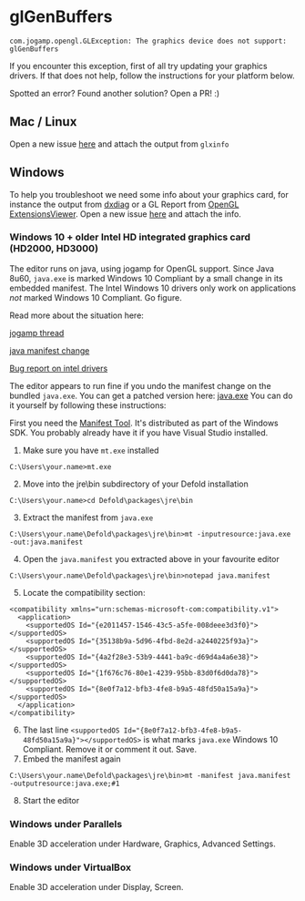 # glGenBuffers

`com.jogamp.opengl.GLException: The graphics device does not support: glGenBuffers`

If you encounter this exception, first of all try updating your graphics drivers.
If that does not help, follow the instructions for your platform below.

Spotted an error? Found another solution? Open a PR! :)

## Mac / Linux

Open a new issue [here](https://github.com/defold/defold/issues) and attach the output from `glxinfo`

## Windows

To help you troubleshoot we need some info about your graphics card, for instance the output from [dxdiag](https://support.microsoft.com/en-us/help/4028644/windows-open-and-run-dxdiagexe) or a GL Report from [OpenGL ExtensionsViewer](www.realtech-vr.com/glview/). Open a new issue [here](https://github.com/defold/defold/issues) and attach the info.

### Windows 10 + older Intel HD integrated graphics card (HD2000, HD3000)

The editor runs on java, using jogamp for OpenGL support. Since Java 8u60, `java.exe` is marked Windows 10 Compliant by a small change in its embedded manifest. The Intel Windows 10 drivers only work on applications *not* marked Windows 10 Compliant. Go figure.

Read more about the situation here:

[jogamp thread](http://forum.jogamp.org/jogamp-using-Generic-GDI-driver-in-Windows-10-td4037477.html)

[java manifest change](http://hg.openjdk.java.net/jdk8u/jdk8u60/jdk/annotate/3d488a752d8d/src/windows/resource/java.manifest#l56)

[Bug report on intel drivers](https://software.intel.com/en-us/forums/graphics-driver-bug-reporting/topic/607695)

The editor appears to run fine if you undo the manifest change on the bundled `java.exe`. You can get a patched version here: [java.exe](https://github.com/defold/editor2-issues/raw/master/faq/java.exe)
You can do it yourself by following these instructions:

First you need the [Manifest Tool](https://msdn.microsoft.com/library/aa375649). It's distributed as part of the Windows SDK. You probably already have it if you have Visual Studio installed.


1. Make sure you have `mt.exe` installed
```
C:\Users\your.name>mt.exe
```
2. Move into the jre\bin subdirectory of your Defold installation
```
C:\Users\your.name>cd Defold\packages\jre\bin
```
3. Extract the manifest from `java.exe`
```
C:\Users\your.name\Defold\packages\jre\bin>mt -inputresource:java.exe -out:java.manifest
```
4. Open the `java.manifest` you extracted above in your favourite editor
```
C:\Users\your.name\Defold\packages\jre\bin>notepad java.manifest
```
5. Locate the compatibility section:
```
<compatibility xmlns="urn:schemas-microsoft-com:compatibility.v1">
  <application>
    <supportedOS Id="{e2011457-1546-43c5-a5fe-008deee3d3f0}"></supportedOS>
    <supportedOS Id="{35138b9a-5d96-4fbd-8e2d-a2440225f93a}"></supportedOS>
    <supportedOS Id="{4a2f28e3-53b9-4441-ba9c-d69d4a4a6e38}"></supportedOS>
    <supportedOS Id="{1f676c76-80e1-4239-95bb-83d0f6d0da78}"></supportedOS>
    <supportedOS Id="{8e0f7a12-bfb3-4fe8-b9a5-48fd50a15a9a}"></supportedOS>
  </application>
</compatibility>
```
6. The last line `<supportedOS Id="{8e0f7a12-bfb3-4fe8-b9a5-48fd50a15a9a}"></supportedOS>` is what marks `java.exe` Windows 10 Compliant. Remove it or comment it out. Save.
7. Embed the manifest again
```
C:\Users\your.name\Defold\packages\jre\bin>mt -manifest java.manifest -outputresource:java.exe;#1
```

8. Start the editor

### Windows under Parallels

Enable 3D acceleration under Hardware, Graphics, Advanced Settings.

### Windows under VirtualBox

Enable 3D acceleration under Display, Screen.
